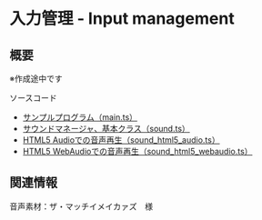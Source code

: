 # 入力管理 - Input management

## 概要
※作成途中です

ソースコード
- [サンプルプログラム（main.ts）](./main.ts)
- [サウンドマネージャ、基本クラス（sound.ts）](../tips_core/sound.ts)
- [HTML5 Audioでの音声再生（sound_html5_audio.ts）](../tips_core/sound_html5_audio.ts)
- [HTML5 WebAudioでの音声再生（sound_html5_webaudio.ts）](../tips_core/sound_html5_webaudio.ts)


## 関連情報

音声素材：ザ・マッチイメイカァズ　様